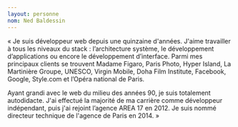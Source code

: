 ```yaml
---
layout: personne
nom: Ned Baldessin
---
```


« Je suis développeur web depuis une quinzaine d'années. J'aime
travailler à tous les niveaux du stack : l’architecture système,
le développement d’applications ou encore le développement
d’interface. Parmi mes principaux clients se trouvent Madame Figaro,
Paris Photo, Hyper Island, La Martinière Groupe, UNESCO, Virgin
Mobile, Doha Film Institute, Facebook, Google, Style.com et l’Opéra
national de Paris.

Ayant grandi avec le web du milieu des années 90, je suis totalement
autodidacte. J'ai effectué la majorité de ma carrière comme
développeur indépendant, puis j'ai rejoint l’agence AREA 17 en 2012.
Je suis nommé directeur technique de l'agence de Paris en 2014. »